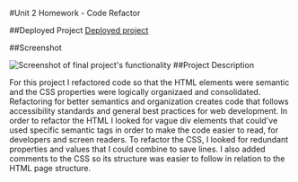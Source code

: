 #Unit 2 Homework - Code Refactor

##Deployed Project
[Deployed project](https://anishamcdowell.github.io/Unit-1-Homework-Code-Refactor/)

##Screenshot

![Screenshot of final project's functionality](\Assets\images\Screenshot.png)
##Project Description

For this project I refactored code so that the HTML elements were semantic and the CSS properties were logically organizaed and consolidated. Refactoring for better semantics and organization creates code that follows accessibility standards and general best practices for web development. In order to refactor the HTML I looked for vague div elements that could've used specific semantic tags in order to make the code easier to read, for developers and screen readers. To refactor the CSS, I looked for redundant properties and values that I could combine to save lines. I also added comments to the CSS so its structure was easier to follow in relation to the HTML page structure.